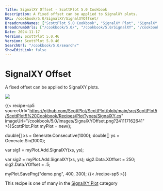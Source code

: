 ```yaml
---
Title: SignalXY Offset - ScottPlot 5.0 Cookbook
Description: A fixed offset can be applied to SignalXY plots.
URL: /cookbook/5.0/SignalXY/SignalXYOffset/
BreadcrumbNames: ["ScottPlot 5.0 Cookbook", "SignalXY Plot", "SignalXY Offset"]
BreadcrumbUrls: ["/cookbook/5.0/", "/cookbook/5.0/SignalXY", "/cookbook/5.0/SignalXY/SignalXYOffset"]
Date: 2024-11-17
Version: ScottPlot 5.0.46
Version: ScottPlot 5.0.46
SearchUrl: "/cookbook/5.0/search/"
ShowEditLink: false
---
```



<div class='d-flex align-items-center mt-5'>
<h1 class='me-2 text-dark my-0 border-0'>SignalXY Offset</h1>
</div>

A fixed offset can be applied to SignalXY plots.

[![](/cookbook/5.0/images/SignalXYOffset.png?241117162641)](/cookbook/5.0/images/SignalXYOffset.png?241117162641)

{{< recipe-sp5 sourceUrl="https://github.com/ScottPlot/ScottPlot/blob/main/src/ScottPlot5/ScottPlot5%20Cookbook/Recipes/PlotTypes/SignalXY.cs" imageUrl="/cookbook/5.0/images/SignalXYOffset.png?241117162641" >}}ScottPlot.Plot myPlot = new();

double[] xs = Generate.Consecutive(1000);
double[] ys = Generate.Sin(1000);

var sig1 = myPlot.Add.SignalXY(xs, ys);

var sig2 = myPlot.Add.SignalXY(xs, ys);
sig2.Data.XOffset = 250;
sig2.Data.YOffset = .5;

myPlot.SavePng("demo.png", 400, 300);
{{< /recipe-sp5 >}}

<div class='my-5 text-center'>This recipe is one of many in the <a href='/cookbook/5.0/SignalXY'>SignalXY Plot</a> category</div>


